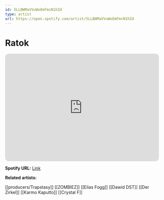 ```yaml
---
id: 5LLBWMaVVuWoOmFmcN1hZd
type: artist
url: https://open.spotify.com/artist/5LLBWMaVVuWoOmFmcN1hZd
---
```

# Ratok

<iframe style="border-radius:12px" src="https://open.spotify.com/embed/artist/5LLBWMaVVuWoOmFmcN1hZd" width="100%" height="352" frameBorder="0" allowfullscreen="" allow="autoplay; clipboard-write; encrypted-media; fullscreen; picture-in-picture" loading="lazy"></iframe>

**Spotify URL:** [Link](https://open.spotify.com/artist/5LLBWMaVVuWoOmFmcN1hZd)

**Related artists:**

[[producers/Trapstasy]]
[[ZOMBIEZ]]
[[Elias Fogg]]
[[Dawid DST]]
[[Der Zirkel]]
[[Karmo Kaputto]]
[[Crystal F]]

